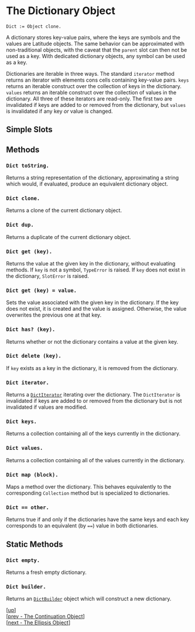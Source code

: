 
# The Dictionary Object

    Dict := Object clone.

A dictionary stores key-value pairs, where the keys are symbols and
the values are Latitude objects. The same behavior can be approximated
with non-traditional objects, with the caveat that the `parent` slot
can then not be used as a key. With dedicated dictionary objects, any
symbol can be used as a key.

Dictionaries are iterable in three ways. The standard `iterator`
method returns an iterator with elements cons cells containing
key-value pairs. `keys` returns an iterable construct over the
collection of keys in the dictionary. `values` returns an iterable
construct over the collection of values in the dictionary. All three
of these iterators are read-only. The first two are invalidated if
keys are added to or removed from the dictionary, but `values` is
invalidated if any key *or* value is changed.

## Simple Slots

## Methods

### `Dict toString.`

Returns a string representation of the dictionary, approximating a
string which would, if evaluated, produce an equivalent dictionary
object.

### `Dict clone.`

Returns a clone of the current dictionary object.

### `Dict dup.`

Returns a duplicate of the current dictionary object.

### `Dict get (key).`

Returns the value at the given key in the dictionary, without
evaluating methods. If `key` is not a symbol, `TypeError` is
raised. If `key` does not exist in the dictionary, `SlotError` is
raised.

### `Dict get (key) = value.`

Sets the value associated with the given key in the dictionary. If the
key does not exist, it is created and the value is
assigned. Otherwise, the value overwrites the previous one at that
key.

### `Dict has? (key).`

Returns whether or not the dictionary contains a value at the given
key.

### `Dict delete (key).`

If `key` exists as a key in the dictionary, it is removed from the
dictionary.

### `Dict iterator.`

Returns a [`DictIterator`](iterator.md#dictiterator) iterating over
the dictionary. The `DictIterator` is invalidated if keys are added to
or removed from the dictionary but is not invalidated if values are
modified.

### `Dict keys.`

Returns a collection containing all of the keys currently in the
dictionary.

### `Dict values.`

Returns a collection containing all of the values currently in the
dictionary.

### `Dict map (block).`

Maps a method over the dictionary. This behaves equivalently to the
corresponding `Collection` method but is specialized to dictionaries.

### `Dict == other.`

Returns true if and only if the dictionaries have the same keys and
each key corresponds to an equivalent (by `==`) value in both
dictionaries.

## Static Methods

### `Dict empty.`

Returns a fresh empty dictionary.

### `Dict builder.`

Returns an [`DictBuilder`](collbuilder.md#dictbuilder) object which
will construct a new dictionary.

[[up](.)]
<br/>[[prev - The Continuation Object](cont.md)]
<br/>[[next - The Ellipsis Object](ellipsis.md)]
